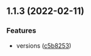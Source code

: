 ## 1.1.3 (2022-02-11)


### Features

* versions ([c5b8253](https://github.com/Xel4ek/Z-Wave-Light/commit/c5b8253f3023845af5e39c43eb091cd179d3b494))



